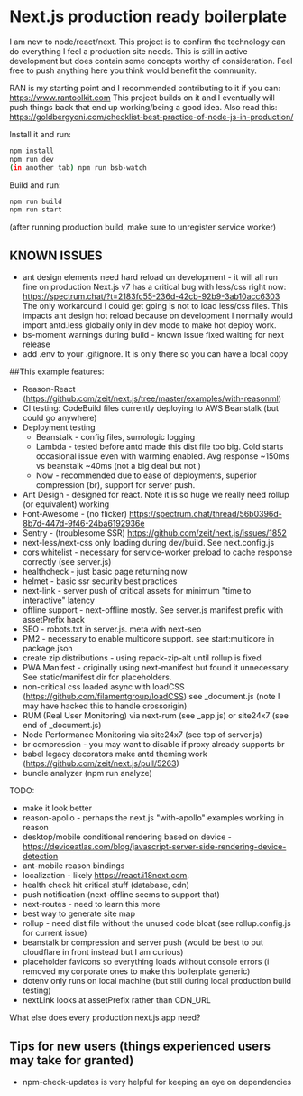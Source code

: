 # Next.js production ready boilerplate 

I am new to node/react/next.  This project is to confirm the technology can do everything I feel a production site needs.
This is still in active development but does contain some concepts worthy of consideration.
Feel free to push anything here you think would benefit the community.

RAN is my starting point and I recommended contributing to it if you can: https://www.rantoolkit.com
This project builds on it and I eventually will push things back that end up working/being a good idea.
Also read this: https://goldbergyoni.com/checklist-best-practice-of-node-js-in-production/

Install it and run:

```bash
npm install
npm run dev
(in another tab) npm run bsb-watch
```

Build and run:

```bash
npm run build
npm run start
```
(after running production build, make sure to unregister service worker)

## KNOWN ISSUES
* ant design elements need hard reload on development - it will all run fine on production
Next.js v7 has a critical bug with less/css right now: https://spectrum.chat/?t=2183fc55-236d-42cb-92b9-3ab10acc6303
The only workaround I could get going is not to load less/css files.  This impacts ant design hot reload because 
on development I normally would import antd.less globally only in dev mode to make hot deploy work.
* bs-moment warnings during build - known issue fixed waiting for next release
* add .env to your .gitignore.  It is only there so you can have a local copy

##This example features:

* Reason-React (https://github.com/zeit/next.js/tree/master/examples/with-reasonml)
* CI testing: CodeBuild files currently deploying to AWS Beanstalk (but could go anywhere)
* Deployment testing
  * Beanstalk - config files, sumologic logging 
  * Lambda - tested before antd made this dist file too big. Cold starts occasional issue even with warming enabled.
    Avg response ~150ms vs beanstalk ~40ms (not a big deal but not )
  * Now - recommended due to ease of deployments, superior compression (br), support for server push.
* Ant Design - designed for react.  Note it is so huge we really need rollup (or equivalent) working
* Font-Awesome - (no flicker) https://spectrum.chat/thread/56b0396d-8b7d-447d-9f46-24ba6192936e
* Sentry - (troublesome SSR) https://github.com/zeit/next.js/issues/1852 
* next-less/next-css only loading during dev/build.  See next.config.js
* cors whitelist - necessary for service-worker preload to cache response correctly (see server.js)
* healthcheck - just basic page returning now
* helmet - basic ssr security best practices
* next-link - server push of critical assets for minimum "time to interactive" latency 
* offline support - next-offline mostly.  See server.js manifest prefix with assetPrefix hack 
* SEO - robots.txt in server.js.  meta with next-seo
* PM2 - necessary to enable multicore support.  see start:multicore in package.json
* create zip distributions - using repack-zip-alt until rollup is fixed 
* PWA Manifest - originally using next-manifest but found it unnecessary.  See static/manifest dir for placeholders.
* non-critical css loaded async with loadCSS (https://github.com/filamentgroup/loadCSS) see _document.js (note I may have hacked this to handle crossorigin)
* RUM (Real User Monitoring) via next-rum (see _app.js) or site24x7 (see end of _document.js) 
* Node Performance Monitoring via site24x7 (see top of server.js)
* br compression - you may want to disable if proxy already supports br
* babel legacy decorators make antd theming work (https://github.com/zeit/next.js/pull/5263)
* bundle analyzer (npm run analyze)

TODO: 
* make it look better 
* reason-apollo - perhaps the next.js "with-apollo" examples working in reason
* desktop/mobile conditional rendering based on device - https://deviceatlas.com/blog/javascript-server-side-rendering-device-detection
* ant-mobile reason bindings
* localization - likely https://react.i18next.com.   
* health check hit critical stuff (database, cdn)
* push notification (next-offline seems to support that)
* next-routes - need to learn this more
* best way to generate site map
* rollup - need dist file without the unused code bloat (see rollup.config.js for current issue)
* beanstalk br compression and server push (would be best to put cloudflare in front instead but I am curious)
* placeholder favicons so everything loads without console errors (i removed my corporate ones to make this boilerplate generic)
* dotenv only runs on local machine (but still during local production build testing)
* nextLink looks at assetPrefix rather than CDN_URL

What else does every production next.js app need?


## Tips for new users (things experienced users may take for granted)
- npm-check-updates is very helpful for keeping an eye on dependencies
